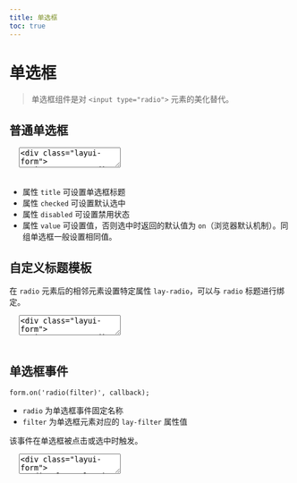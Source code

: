 ```yaml
---
title: 单选框
toc: true
---
```

 
# 单选框

> 单选框组件是对 `<input type="radio">` 元素的美化替代。

<h2 id="normal" lay-toc="{}">普通单选框</h2>

<pre class="layui-code" lay-options="{preview: true, layout: ['preview', 'code'], tools: ['full'], done: function(obj){
  obj.render();
}}">
  <textarea>
<div class="layui-form">
  <input type="radio" name="AAA" value="1" title="默认">
  <input type="radio" name="AAA" value="2" title="选中" checked> 
  <input type="radio" name="AAA" value="3" title="禁用" disabled> 
</div>
  </textarea>
</pre>

- 属性 `title` 可设置单选框标题
- 属性 `checked` 可设置默认选中
- 属性 `disabled` 可设置禁用状态
- 属性 `value` 可设置值，否则选中时返回的默认值为 `on`（浏览器默认机制）。同组单选框一般设置相同值。

<h2 id="title" lay-toc="{}">自定义标题模板</h2>

在 `radio` 元素后的相邻元素设置特定属性 `lay-radio`，可以与 `radio` 标题进行绑定。

<pre class="layui-code" lay-options="{preview: true, layout: ['preview', 'code'], tools: ['full'], done: function(obj){
  obj.render();
}}">
  <textarea>
<div class="layui-form">
  <input type="radio" name="AAA" value="0" title="默认">
  <div lay-radio>
    <span style="color: blue;">自定义模板 ♂</span>
  </div>
  <input type="radio" name="AAA" value="1" title="默认">
  <div lay-radio>
    <span style="color: pink;">自定义模板 ♀</span>
  </div>
</div>
  </textarea>
</pre>

<h2 id="on" lay-toc="{hot: true}">单选框事件</h2>

`form.on('radio(filter)', callback);`

- `radio` 为单选框事件固定名称
- `filter` 为单选框元素对应的 `lay-filter` 属性值

该事件在单选框被点击或选中时触发。

<pre class="layui-code" lay-options="{preview: true, layout: ['code', 'preview'], tools: ['full'], done: function(obj){
  obj.render();
}}">
  <textarea>
<div class="layui-form">
  <div class="layui-form-item">
    <input type="radio" name="AAA" value="1" title="选项1" lay-filter="demo-radio-filter" checked>
    <input type="radio" name="AAA" value="2" lay-filter="demo-radio-filter" title="选项2"> 
    <input type="radio" name="AAA" value="3" lay-filter="demo-radio-filter" title="选项3"> 
  </div>
  <div class="layui-form-item">
    <button class="layui-btn" lay-submit lay-filter="demo-radio-submit">确认</button>
  </div>
</div>

<script>
layui.use(function(){
  var form = layui.form;
  var layer = layui.layer;

  // radio 事件
  form.on('radio(demo-radio-filter)', function(data){
    var elem = data.elem; // 获得 radio 原始 DOM 对象
    var checked = elem.checked; // 获得 radio 选中状态
    var value = elem.value; // 获得 radio 值
    var othis = data.othis; // 获得 radio 元素被替换后的 jQuery 对象
    
    layer.msg(['value: '+ value, 'checked: '+ checked].join('<br>'));
  });

  // 通过表单提交事件，演示 radio 不同状态下的字段结果
  form.on('submit(demo-radio-submit)', function(data){
    var field = data.field; // 获取表单字段值
    // 显示填写结果，仅作演示用
    layer.alert(JSON.stringify(field), {
      title: '当前填写的字段值'
    });
    // 此处可执行 Ajax 等操作
    // …
    return false; // 阻止默认 form 跳转
  });
});
</script>
  </textarea>

